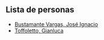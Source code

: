 ## Lista de personas

- [Bustamante Vargas, José Ignacio](Personas/jose.ignacio.bustamante.md)
- [Toffoletto, Gianluca](Personas/gianluca.toffoletto.md)